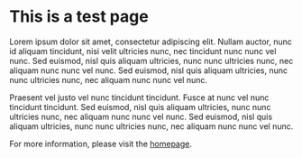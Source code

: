 # This is a test page


Lorem ipsum dolor sit amet, consectetur adipiscing elit. Nullam auctor, nunc id aliquam tincidunt, nisi velit ultricies nunc, nec tincidunt nunc nunc vel nunc. Sed euismod, nisl quis aliquam ultricies, nunc nunc ultricies nunc, nec aliquam nunc nunc vel nunc. Sed euismod, nisl quis aliquam ultricies, nunc nunc ultricies nunc, nec aliquam nunc nunc vel nunc.

Praesent vel justo vel nunc tincidunt tincidunt. Fusce at nunc vel nunc tincidunt tincidunt. Sed euismod, nisl quis aliquam ultricies, nunc nunc ultricies nunc, nec aliquam nunc nunc vel nunc. Sed euismod, nisl quis aliquam ultricies, nunc nunc ultricies nunc, nec aliquam nunc nunc vel nunc.


For more information, please visit the [homepage](../index.md).

